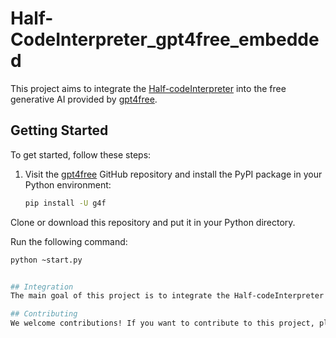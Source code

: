 # Half-CodeInterpreter_gpt4free_embedded

This project aims to integrate the [Half-codeInterpreter](https://github.com/jackfood/Half-codeInterpreter) into the free generative AI provided by [gpt4free](https://github.com/xtekky/gpt4free).

## Getting Started

To get started, follow these steps:

1. Visit the [gpt4free](https://github.com/xtekky/gpt4free) GitHub repository and install the PyPI package in your Python environment:

   ```bash
   pip install -U g4f
   
Clone or download this repository and put it in your Python directory.

Run the following command:

   ```bash
   python ~start.py


## Integration
The main goal of this project is to integrate the Half-codeInterpreter into the gpt4free generative AI. Work is in progress to combine the capabilities of both projects for enhanced functionality.

## Contributing
We welcome contributions! If you want to contribute to this project, please follow our contribution guidelines.

